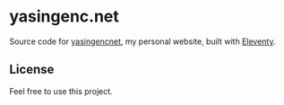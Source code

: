 # yasingenc.net

Source code for [yasingencnet](https://yasingenc.net), my personal website, built with [Eleventy](https://www.11ty.io).

## License

Feel free to use this project.

